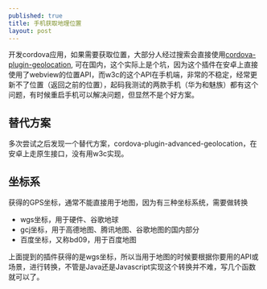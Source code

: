 ```yaml
---
published: true
title: 手机获取地理位置
layout: post
---
```


开发cordova应用，如果需要获取位置，大部分人经过搜索会直接使用[cordova-plugin-geolocation](https://cordova.apache.org/docs/en/latest/reference/cordova-plugin-geolocation/), 可在国内，这个实际上是个坑，因为这个插件在安卓上直接使用了webview的位置API，而w3c的这个API在手机端，非常的不稳定，经常更新不了位置（返回之前的位置），起码我测试的两款手机（华为和魅族）都有这个问题，有时候重启手机可以解决问题，但显然不是个好方案。

## 替代方案

多次尝试之后发现一个替代方案，cordova-plugin-advanced-geolocation，在安卓上走原生接口，没有用w3c实现。

## 坐标系

获得的GPS坐标，通常不能直接用于地图，因为有三种坐标系统，需要做转换

* wgs坐标，用于硬件、谷歌地球 
* gcj坐标，用于高德地图、腾讯地图、谷歌地图的国内部分
* 百度坐标，又称bd09，用于百度地图

上面提到的插件获得的是wgs坐标，所以当用于地图的时候要根据你要用的API或场景，进行转换，不管是Java还是Javascript实现这个转换并不难，写几个函数就可以了。
